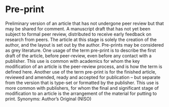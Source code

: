 # Pre-print
Preliminary version of an article that has not undergone peer review but that may be shared for comment.
A manuscript draft that has not yet been subject to formal peer review, distributed to receive early feedback on research from peers. The article at this stage is solely the creation of the author, and the layout is set out by the author. Pre-prints may be considered as grey literature.
One usage of the term pre-print is to describe the first draft of the article, before peer-review, even before any contact with a publisher. This use is common with academics for whom the key modification of an article is the peer-review process, and is how the term is defined here.
Another use of the term pre-print is for the finished article, reviewed and amended, ready and accepted for publication – but separate from the version that is type-set or formatted by the publisher. This use is more common with publishers, for whom the final and significant stage of modification to an article is the arrangement of the material for putting to print.
Synonyms: Author’s Original (NISO)
